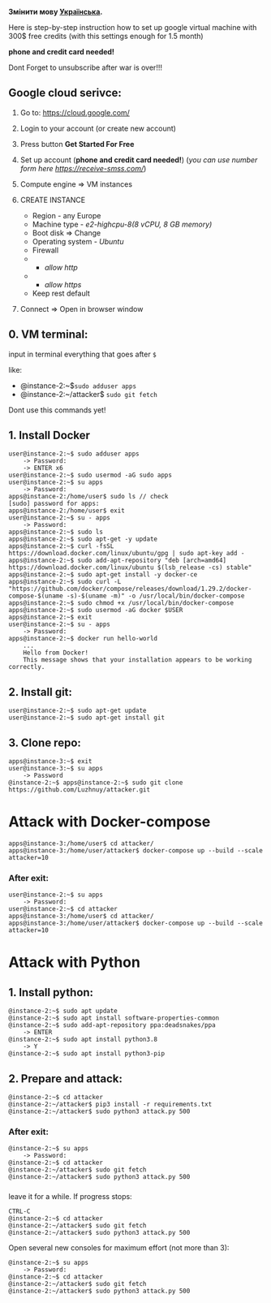 **Змінити мову [Українська](README.md).**

Here is step-by-step instruction how to set up google virtual machine with 300$ free credits (with this settings enough for 1.5 month)

**phone and credit card needed!**

Dont Forget to unsubscribe after war is over!!!

## Google cloud serivce:
1. Go to: https://cloud.google.com/
2. Login to your account (or create new account)
3. Press button **Get Started For Free**
4. Set up account (**phone and credit card needed!**) (*you can use number form here https://receive-smss.com/*)
5. Compute engine => VM instances
6. CREATE INSTANCE
	- Region - any Europe
	- Machine type - *e2-highcpu-8(8 vCPU, 8 GB memory)*
	- Boot disk => Change 
	- Operating system - *Ubuntu*
	- Firewall 
	 - - *allow http*
	 - - *allow https*
	- Keep rest default

7. Connect => Open in browser window

## 0. VM terminal:
input in terminal everything that goes after `$`

like:
- @instance-2:~$`sudo adduser apps`
- @instance-2:~/attacker$ `sudo git fetch`

Dont use this commands yet!

## 1. Install Docker
     

    user@instance-2:~$ sudo adduser apps
    	-> Password:
    	-> ENTER x6
    user@instance-2:~$ sudo usermod -aG sudo apps
    user@instance-2:~$ su apps
    	-> Password:
    apps@instance-2:/home/user$ sudo ls // check
    [sudo] password for apps:
    apps@instance-2:/home/user$ exit
    user@instance-2:~$ su - apps
    	-> Password:
    apps@instance-2:~$ sudo ls
    apps@instance-2:~$ sudo apt-get -y update
    apps@instance-2:~$ curl -fsSL https://download.docker.com/linux/ubuntu/gpg | sudo apt-key add -
    apps@instance-2:~$ sudo add-apt-repository "deb [arch=amd64] https://download.docker.com/linux/ubuntu $(lsb_release -cs) stable"
    apps@instance-2:~$ sudo apt-get install -y docker-ce
    apps@instance-2:~$ sudo curl -L "https://github.com/docker/compose/releases/download/1.29.2/docker-compose-$(uname -s)-$(uname -m)" -o /usr/local/bin/docker-compose
    apps@instance-2:~$ sudo chmod +x /usr/local/bin/docker-compose
    apps@instance-2:~$ sudo usermod -aG docker $USER
    apps@instance-2:~$ exit
    user@instance-2:~$ su - apps
    	-> Password:
    apps@instance-2:~$ docker run hello-world
    	...
    	Hello from Docker!
    	This message shows that your installation appears to be working correctly.

## 2. Install git:

    user@instance-2:~$ sudo apt-get update
    user@instance-2:~$ sudo apt-get install git
    
## 3. Clone repo:

    apps@instance-3:~$ exit
    user@instance-3:~$ su apps
    	-> Password
    @instance-2:~$ apps@instance-2:~$ sudo git clone https://github.com/Luzhnuy/attacker.git
    
    
# Attack with Docker-compose
	
    apps@instance-3:/home/user$ cd attacker/
    apps@instance-3:/home/user/attacker$ docker-compose up --build --scale attacker=10

### After exit:

    user@instance-2:~$ su apps
    	-> Password: 
    user@instance-2:~$ cd attacker
    apps@instance-3:/home/user$ cd attacker/
    apps@instance-3:/home/user/attacker$ docker-compose up --build --scale attacker=10

# Attack with Python
## 1. Install python:

    @instance-2:~$ sudo apt update
    @instance-2:~$ sudo apt install software-properties-common
    @instance-2:~$ sudo add-apt-repository ppa:deadsnakes/ppa
    	-> ENTER
    @instance-2:~$ sudo apt install python3.8
    	-> Y
    @instance-2:~$ sudo apt install python3-pip

## 2. Prepare and attack:

    @instance-2:~$ cd attacker
    @instance-2:~/attacker$ pip3 install -r requirements.txt
    @instance-2:~/attacker$ sudo python3 attack.py 500

### After exit:

    @instance-2:~$ su apps
    	-> Password: 
    @instance-2:~$ cd attacker
    @instance-2:~/attacker$ sudo git fetch
    @instance-2:~/attacker$ sudo python3 attack.py 500
    

###
leave it for a while. If progress stops:

	СTRL-C
    @instance-2:~$ cd attacker
    @instance-2:~/attacker$ sudo git fetch
    @instance-2:~/attacker$ sudo python3 attack.py 500


Open several new consoles for maximum effort (not more than 3):
    
    @instance-2:~$ su apps
    	-> Password: 
    @instance-2:~$ cd attacker
    @instance-2:~/attacker$ sudo git fetch
    @instance-2:~/attacker$ sudo python3 attack.py 500
